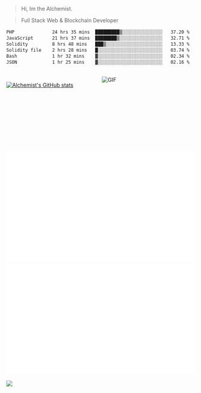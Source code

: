 > Hi, Im the Alchemist.

> Full Stack Web & Blockchain Developer


<!--START_SECTION:waka-->

```text
PHP              24 hrs 35 mins  █████████▒░░░░░░░░░░░░░░░   37.20 %
JavaScript       21 hrs 37 mins  ████████▒░░░░░░░░░░░░░░░░   32.71 %
Solidity         8 hrs 48 mins   ███▒░░░░░░░░░░░░░░░░░░░░░   13.33 %
Solidity file    2 hrs 28 mins   █░░░░░░░░░░░░░░░░░░░░░░░░   03.74 %
Bash             1 hr 32 mins    ▓░░░░░░░░░░░░░░░░░░░░░░░░   02.34 %
JSON             1 hr 25 mins    ▓░░░░░░░░░░░░░░░░░░░░░░░░   02.16 %
```

<!--END_SECTION:waka-->


<br />

<img align="right" alt="GIF" src="https://user-images.githubusercontent.com/5355808/139111924-210cc6fa-9fb1-4dac-929d-6324a5836a92.gif" width="250" height="200" />

[![Alchemist's GitHub stats](https://github-readme-stats.vercel.app/api?username=DrMaxis&show_icons=true&theme=outrun&count_private=true)](#)

![](https://raw.githubusercontent.com/DrMaxis/github-stats-transparent/output/generated/overview.svg)
![](https://raw.githubusercontent.com/DrMaxis/github-stats-transparent/output/generated/languages.svg)

 
<a href="https://count.getloli.com/"><img src="https://count.getloli.com/get/@:maxis-the-alchemist?theme=rule34"></a>
<!-- https://count.getloli.com/get/@alchemist?theme=rule34 -->
<br>


